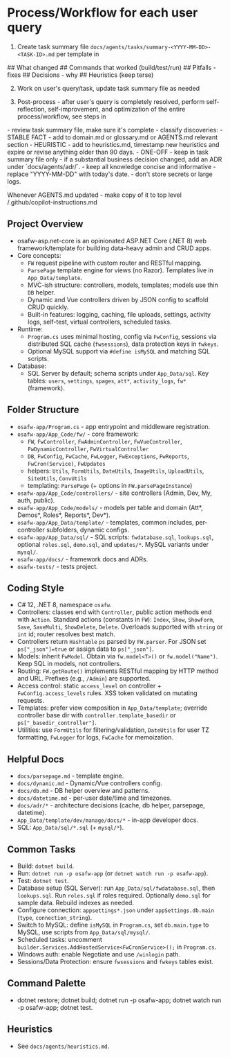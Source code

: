 <!-- AGENTS.md - Universal, Auto-Bootstrapping (v6) -->

# Process/Workflow for each user query
1. Create task summary file `docs/agents/tasks/summary-<YYYY-MM-DD>-<TASK-ID>.md` per template in
<task-summary-template>
## What changed
## Commands that worked (build/test/run)
## Pitfalls - fixes
## Decisions - why
## Heuristics (keep terse)
</task-summary-template>

2. Work on user's query/task, update task summary file as needed

3. Post-process - after user's query is completely resolved, perform self-reflection, self-improvement, and optimization of the entire process/workflow, see steps in <post-process>
<post-process>
- review task summary file, make sure it's complete
- classify discoveries:
  - STABLE FACT - add to domain.md or glossary.md or AGENTS.md relevant section
  - HEURISTIC - add to heuristics.md, timestamp new heuristics and expire or revise anything older than 90 days.
  - ONE-OFF - keep in task summary file only
- if a substantial business decision changed, add an ADR under `docs/agents/adr/`.
- keep all knowledge concise and informative
- replace "YYYY-MM-DD" with today's date.
- don't store secrets or large logs.
</post-process>

Whenever AGENTS.md updated - make copy of it to top level /.github/copilot-instructions.md

## Project Overview
- osafw-asp.net-core is an opinionated ASP.NET Core (.NET 8) web framework/template for building data-heavy admin and CRUD apps.
- Core concepts:
  - `FW` request pipeline with custom router and RESTful mapping.
  - `ParsePage` template engine for views (no Razor). Templates live in `App_Data/template`.
  - MVC-ish structure: controllers, models, templates; models use thin `DB` helper.
  - Dynamic and Vue controllers driven by JSON config to scaffold CRUD quickly.
  - Built-in features: logging, caching, file uploads, settings, activity logs, self-test, virtual controllers, scheduled tasks.
- Runtime:
  - `Program.cs` uses minimal hosting, config via `FwConfig`, sessions via distributed SQL cache (`fwsessions`), data protection keys in `fwkeys`.
  - Optional MySQL support via `#define isMySQL` and matching SQL scripts.
- Database:
  - SQL Server by default; schema scripts under `App_Data/sql`. Key tables: `users`, `settings`, `spages`, `att*`, `activity_logs`, `fw*` (framework).

## Folder Structure
- `osafw-app/Program.cs` - app entrypoint and middleware registration.
- `osafw-app/App_Code/fw/` - core framework:
  - `FW`, `FwController`, `FwAdminController`, `FwVueController`, `FwDynamicController`, `FwVirtualController`
  - `DB`, `FwConfig`, `FwCache`, `FwLogger`, `FwExceptions`, `FwReports`, `FwCron(Service)`, `FwUpdates`
  - helpers: `Utils`, `FormUtils`, `DateUtils`, `ImageUtils`, `UploadUtils`, `SiteUtils`, `ConvUtils`
  - templating: `ParsePage` (+ options in `FW.parsePageInstance`)
- `osafw-app/App_Code/controllers/` - site controllers (Admin, Dev, My, auth, public).
- `osafw-app/App_Code/models/` - models per table and domain (Att*, Demos*, Roles*, Reports*, Dev*).
- `osafw-app/App_Data/template/` - templates, common includes, per-controller subfolders, dynamic configs.
- `osafw-app/App_Data/sql/` - SQL scripts: `fwdatabase.sql`, `lookups.sql`, optional `roles.sql`, `demo.sql`, and `updates/*`. MySQL variants under `mysql/`.
- `osafw-app/docs/` - framework docs and ADRs.
- `osafw-tests/` - tests project.

## Coding Style
- C# 12, .NET 8, namespace `osafw`.
- Controllers: classes end with `Controller`, public action methods end with `Action`. Standard actions (constants in `FW`): `Index`, `Show`, `ShowForm`, `Save`, `SaveMulti`, `ShowDelete`, `Delete`. Overloads supported with `string` or `int` id; router resolves best match.
- Controllers return `Hashtable` `ps` parsed by `FW.parser`. For JSON set `ps["_json"]=true` or assign data to `ps["_json"]`.
- Models: inherit `FwModel`. Obtain via `fw.model<T>()` or `fw.model("Name")`. Keep SQL in models, not controllers.
- Routing: `FW.getRoute()` implements RESTful mapping by HTTP method and URL. Prefixes (e.g., `/Admin`) are supported.
- Access control: static `access_level` on controller + `FwConfig.access_levels` rules. XSS token validated on mutating requests.
- Templates: prefer view composition in `App_Data/template`; override controller base dir with `controller.template_basedir` or `ps["_basedir_controller"]`.
- Utilities: use `FormUtils` for filtering/validation, `DateUtils` for user TZ formatting, `FwLogger` for logs, `FwCache` for memoization.

## Helpful Docs
- `docs/parsepage.md` - template engine.
- `docs/dynamic.md` - Dynamic/Vue controllers config.
- `docs/db.md` - DB helper overview and patterns.
- `docs/datetime.md` - per-user date/time and timezones.
- `docs/adr/*` - architecture decisions (cache, db helper, parsepage, datetime).
- `App_Data/template/dev/manage/docs/*` - in-app developer docs.
- SQL: `App_Data/sql/*.sql` (+ `mysql/*`).

## Common Tasks
- Build: `dotnet build`.
- Run: `dotnet run -p osafw-app` (or `dotnet watch run -p osafw-app`).
- Test: `dotnet test`.
- Database setup (SQL Server): run `App_Data/sql/fwdatabase.sql`, then `lookups.sql`. Run `roles.sql` if roles required. Optionally `demo.sql` for sample data. Rebuild indexes as needed.
- Configure connection: `appsettings*.json` under `appSettings.db.main` (`type`, `connection_string`).
- Switch to MySQL: define `isMySQL` in `Program.cs`, set `db.main.type` to MySQL, use scripts from `App_Data/sql/mysql/`.
- Scheduled tasks: uncomment `builder.Services.AddHostedService<FwCronService>();` in `Program.cs`.
- Windows auth: enable Negotiate and use `/winlogin` path.
- Sessions/Data Protection: ensure `fwsessions` and `fwkeys` tables exist.

## Command Palette
- dotnet restore; dotnet build; dotnet run -p osafw-app; dotnet watch run -p osafw-app; dotnet test.

## Heuristics
- See `docs/agents/heuristics.md`.